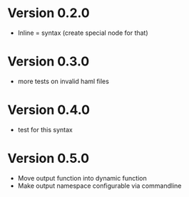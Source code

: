 # Version 0.2.0

  * Inline = syntax (create special node for that)

# Version 0.3.0

  * more tests on invalid haml files

# Version 0.4.0

  * test for this syntax

# Version 0.5.0

  * Move output function into dynamic function
  * Make output namespace configurable via commandline